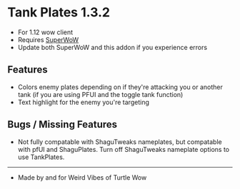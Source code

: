 # Tank Plates 1.3.2

* For 1.12 wow client
* Requires [SuperWoW](https://github.com/balakethelock/SuperWoW/)
* Update both SuperWoW and this addon if you experience errors

## Features

* Colors enemy plates depending on if they're attacking you or another tank (if you are using PFUI and the toggle tank function)
* Text highlight for the enemy you're targeting

## Bugs / Missing Features

* Not fully compatable with ShaguTweaks nameplates, but compatable with pfUI and ShaguPlates. Turn off ShaguTweaks nameplate options to use TankPlates.  

___
* Made by and for Weird Vibes of Turtle Wow  
